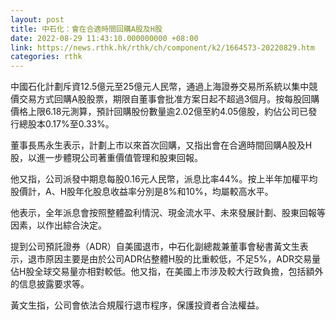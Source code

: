 ```yaml
---
layout: post
title: 中石化：會在合適時間回購A股及H股
date: 2022-08-29 11:43:10.000000000 +08:00
link: https://news.rthk.hk/rthk/ch/component/k2/1664573-20220829.htm
categories: rthk
---
```


中國石化計劃斥資12.5億元至25億元人民幣，通過上海證券交易所系統以集中競價交易方式回購A股股票，期限自董事會批准方案日起不超過3個月。按每股回購價格上限6.18元測算，預計回購股份數量逾2.02億至約4.05億股，約佔公司已發行總股本0.17%至0.33%。

董事長馬永生表示，計劃上市以來首次回購，又指出會在合適時間回購A股及H股，以進一步體現公司著重價值管理和股東回報。

他又指，公司派發中期息每股0.16元人民幣，派息比率44%。按上半年加權平均股價計，A、H股年化股息收益率分別是8%和10%，均屬較高水平。

他表示，全年派息會按照整體盈利情況、現金流水平、未來發展計劃、股東回報等因素，以作出綜合決定。

提到公司預託證券（ADR）自美國退市，中石化副總裁兼董事會秘書黃文生表示，退市原因主要是由於公司ADR佔整體H股的比重較低，不足5%，ADR交易量佔H股全球交易量亦相對較低。他又指，在美國上市涉及較大行政負擔，包括額外的信息披露要求等。

黃文生指，公司會依法合規履行退市程序，保護投資者合法權益。
